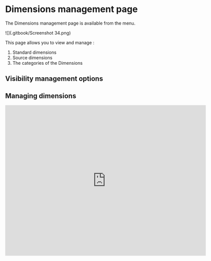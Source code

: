 # Dimensions management page

The Dimensions management page is available from the menu.

![](.gitbook/Screenshot 34.png)

This page allows you to view and manage :


1. Standard dimensions
2. Source dimensions
3. The categories of the Dimensions

## Visibility management options

## Managing dimensions

<iframe frameborder="0" width="640" height="480" src="https://www.youtube.com/embed/gscBg3xYd54?rel=0" data-iframe-loaded="true" allowfullscreen="" scrolling="yes" allow="autoplay; encrypted-media; clipboard-write"></iframe>
